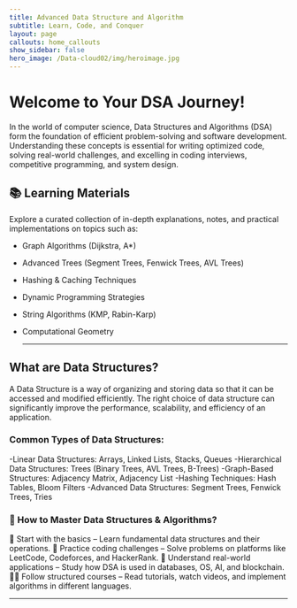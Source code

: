 ```yaml
---
title: Advanced Data Structure and Algorithm
subtitle: Learn, Code, and Conquer 
layout: page
callouts: home_callouts
show_sidebar: false
hero_image: /Data-cloud02/img/heroimage.jpg 
---
```


# Welcome to Your DSA Journey!

In the world of computer science, Data Structures and Algorithms (DSA) form the foundation of efficient problem-solving and software development. Understanding these concepts is essential for writing optimized code, solving real-world challenges, and excelling in coding interviews, competitive programming, and system design.


## 📚 Learning Materials

Explore a curated collection of in-depth explanations, notes, and practical implementations on topics such as:

- Graph Algorithms (Dijkstra, A*)
- Advanced Trees (Segment Trees, Fenwick Trees, AVL Trees)
- Hashing & Caching Techniques
- Dynamic Programming Strategies
- String Algorithms (KMP, Rabin-Karp)
- Computational Geometry

   ---
  
 ## What are Data Structures?
 
A Data Structure is a way of organizing and storing data so that it can be accessed and modified efficiently. The right choice of data structure can significantly improve the performance, scalability, and efficiency of an application.

### Common Types of Data Structures:

-Linear Data Structures: Arrays, Linked Lists, Stacks, Queues
-Hierarchical Data Structures: Trees (Binary Trees, AVL Trees, B-Trees)
-Graph-Based Structures: Adjacency Matrix, Adjacency List
-Hashing Techniques: Hash Tables, Bloom Filters
-Advanced Data Structures: Segment Trees, Fenwick Trees, Tries

### 🔹 How to Master Data Structures & Algorithms?

🚀 Start with the basics – Learn fundamental data structures and their operations.
📝 Practice coding challenges – Solve problems on platforms like LeetCode, Codeforces, and HackerRank.
📖 Understand real-world applications – Study how DSA is used in databases, OS, AI, and blockchain.
👨‍💻 Follow structured courses – Read tutorials, watch videos, and implement algorithms in different languages.


---


